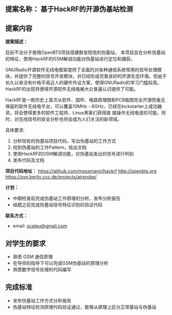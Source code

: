 
## 提案名称： 基于HackRF的开源伪基站检测

## 提案内容

**提案描述：**

目前不法分子使用OpenBTS项目搭建群发短信的伪基站，
本项目旨在分析伪基站的特征，使用HackRF的GSM解调功能对伪基站进行定位和捕获。

GNURadio开源软件无线电框架提供了全面的对各种通信系统常用的信号处理模块，并提供了完整的信号开发模块，并已经形成完善良好的开源生态环境。但由于长久以来没有价格平易近人的硬件外设方案，使得GNURadio的学习门槛较高。HackRF的出现将使得开源软件无线电被大众普遍认识提供了可能。

HackRF是一款历史上首次从软件、固件、电路原理图和PCB板图完全开源而毫无保留的软件无线电平台，可以覆盖10MHz - 6GHz，已经在kickstarter上成功融资。将会使得更多的软件工程师、Linux黑客们获得直
接操作无线电波的可能。同时，对无线信号的安全分析也将会成为人们关注的新领域。

具体要求:

1. 分析现有的伪基站项目代码，写出伪基站的工作方式
2. 找到伪基站的工作Pattern，给出文档
3. 使用HackRF的GSM解调功能，对伪基站发出的信号进行判别
4. 发布代码及文档

**项目代码地址：**
<https://github.com/mossmann/hackrf>
<http://openbts.org>
<https://svn.berlin.ccc.de/projects/airprobe/>

**计划：**

* 中期检查前完成伪基站工作原理的分析，发布分析报告
* 结题之前完成伪基站信号特征识别的验证代码

**联系方式：**

* email: <scateu@gmail.com>

## 对学生的要求

* 熟悉 GSM 通信原理
* 在导师的指导下可以完成GSM伪基站的原理分析
* 熟悉数字信号处理的代码编写

## 完成标准

* 发布伪基站工作方式分析报告
* 伪基站特征检测原理代码验证通过，能够从原理上区分正常基站与伪基站
